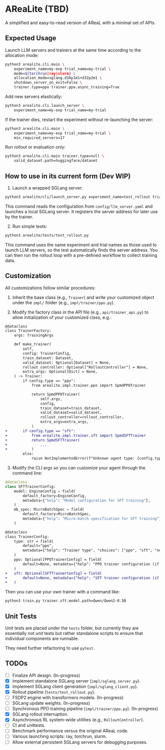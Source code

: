 # AReaLite (TBD)

A simplified and easy-to-read version of AReaL with a minimal set of APIs.

## Expected Usage

Launch LLM servers and trainers at the same time according to the allocation mode:

```bash
python3 arealite.cli.main \
    experiment_name=my-exp trial_name=my-trial \
    mode=${torchrun|ray|slurm} \
    allocation_mode=sglang.d16p1m1+d32p2m1 \
    shutdown_server_on_exit=False \
    trainer.type=ppo trainer.ppo.async_training=True
```

Add new servers elastically:

```bash
python3 arealite.cli.launch_server \
    experiment_name=my-exp trial_name=my-trial
```

If the trainer dies, restart the experiment without re-launching the server:

```bash
python3 arealite.cli.main \
    experiment_name=my-exp trial_name=my-trial \
    min_required_servers=17
```

Run rollout or evaluation only:

```bash
python3 arealite.cli.main trainer.type=null \
    valid_dataset.path=huggingface/dataset
```

## How to use in its current form (Dev WIP)

1. Launch a wrapped SGLang server:

```bash
python3 arealite/cli/launch_server.py experiment_name=test_rollout trial_name=test_rollout
```

This command reads the configuration from `config/llm_server.yaml` and launches a local SGLang server. It registers the server address for later use by the trainer.

2. Run simple tests:

```bash
python3 arealite/tests/test_rollout.py
```

This command uses the same experiment and trial names as those used to launch LLM servers, so the test automatically finds the server address. You can then run the rollout loop with a pre-defined workflow to collect training data.

## Customization

All customizations follow similar procedures:

1. Inherit the base class (e.g., `Trainer`) and write your customized object under the `impl/` folder (e.g., `impl/trainer/ppo.py`).

2. Modify the factory class in the API file (e.g., `api/trainer_api.py`) to allow initialization of your customized class, e.g.:

```diff
@dataclass
class TrainerFactory:
    args: TrainingArgs

    def make_trainer(
        self,
        config: TrainerConfig,
        train_dataset: Dataset,
        valid_dataset: Optional[Dataset] = None,
        rollout_controller: Optional["RolloutController"] = None,
        extra_args: Optional[Dict] = None,
    ) -> Trainer:
        if config.type == "ppo":
            from arealite.impl.trainer.ppo import SpmdPPOTrainer

            return SpmdPPOTrainer(
                self.args,
                config,
                train_dataset=train_dataset,
                valid_dataset=valid_dataset,
                rollout_controller=rollout_controller,
                extra_args=extra_args,
            )
+       if config.type == "sft":
+           from arealite.impl.trainer.sft import SpmdSFTTrainer
+           return SpmdSFTTrainer(
+               ...
+           )
        else:
            raise NotImplementedError(f"Unknown agent type: {config.type}")
```

3. Modify the CLI args so you can customize your agent through the command line:

```python
@dataclass
class SFTTrainerConfig:
    model: EngineConfig = field(
        default_factory=EngineConfig,
        metadata={"help": "Model configuration for SFT training"},
    )
    mb_spec: MicroBatchSpec = field(
        default_factory=MicroBatchSpec,
        metadata={"help": "Micro-batch specification for SFT training"},
    )
```

```diff
@dataclass
class TrainerConfig:
    type: str = field(
        default="ppo",
        metadata={"help": "Trainer type", "choices": ["ppo", "sft", "null"]},
    )
    ppo: Optional[PPOTrainerConfig] = field(
        default=None, metadata={"help": "PPO trainer configuration (if using PPO)"}
    )
+   sft: Optional[SFTTrainerConfig] = field(
+       default=None, metadata={"help": "SFT trainer configuration (if using SFT)"}
+   )

```

Then you can use your own trainer with a command like:

```bash
python3 train.py trainer.sft.model.path=Qwen/Qwen2-0.5B
```

## Unit Tests

Unit tests are placed under the `tests` folder, but currently they are essentially not *unit* tests but rather standalone scripts to ensure that individual components are runnable. 

They need further refactoring to use `pytest`.

## TODOs

- [ ] Finalize API design. (In-progress)
- [x] Implement standalone SGLang server (`impl/sglang_server.py`).
- [x] Implement SGLang client generation (`impl/sglang_client.py`).
- [x] Rollout pipeline (`tests/test_rollout.py`).
- [ ] FSDP2 engine with transformers models. (In-progress)
- [ ] SGLang update weights. (In-progress)
- [ ] Synchronous PPO training pipeline (`impl/trainer/ppo.py`). (In-progress)
- [x] SGLang rollout interruption.
- [x] Asynchronous RL system-wide utilities (e.g., `RolloutController`).
- [ ] CI and unittests.
- [ ] Benchmark performance versus the original AReaL code.
- [ ] Various launching scripts: ray, torchrun, slurm.
- [ ] Allow external persistent SGLang servers for debugging purposes.